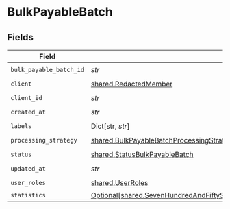 # BulkPayableBatch


## Fields

| Field                                                                                                                                                                                                                    | Type                                                                                                                                                                                                                     | Required                                                                                                                                                                                                                 | Description                                                                                                                                                                                                              |
| ------------------------------------------------------------------------------------------------------------------------------------------------------------------------------------------------------------------------ | ------------------------------------------------------------------------------------------------------------------------------------------------------------------------------------------------------------------------ | ------------------------------------------------------------------------------------------------------------------------------------------------------------------------------------------------------------------------ | ------------------------------------------------------------------------------------------------------------------------------------------------------------------------------------------------------------------------ |
| `bulk_payable_batch_id`                                                                                                                                                                                                  | *str*                                                                                                                                                                                                                    | :heavy_check_mark:                                                                                                                                                                                                       | N/A                                                                                                                                                                                                                      |
| `client`                                                                                                                                                                                                                 | [shared.RedactedMember](../../models/shared/redactedmember.md)                                                                                                                                                           | :heavy_check_mark:                                                                                                                                                                                                       | N/A                                                                                                                                                                                                                      |
| `client_id`                                                                                                                                                                                                              | *str*                                                                                                                                                                                                                    | :heavy_check_mark:                                                                                                                                                                                                       | N/A                                                                                                                                                                                                                      |
| `created_at`                                                                                                                                                                                                             | *str*                                                                                                                                                                                                                    | :heavy_check_mark:                                                                                                                                                                                                       | N/A                                                                                                                                                                                                                      |
| `labels`                                                                                                                                                                                                                 | Dict[str, *str*]                                                                                                                                                                                                         | :heavy_check_mark:                                                                                                                                                                                                       | N/A                                                                                                                                                                                                                      |
| `processing_strategy`                                                                                                                                                                                                    | [shared.BulkPayableBatchProcessingStrategy](../../models/shared/bulkpayablebatchprocessingstrategy.md)                                                                                                                   | :heavy_check_mark:                                                                                                                                                                                                       | N/A                                                                                                                                                                                                                      |
| `status`                                                                                                                                                                                                                 | [shared.StatusBulkPayableBatch](../../models/shared/statusbulkpayablebatch.md)                                                                                                                                           | :heavy_check_mark:                                                                                                                                                                                                       | N/A                                                                                                                                                                                                                      |
| `updated_at`                                                                                                                                                                                                             | *str*                                                                                                                                                                                                                    | :heavy_check_mark:                                                                                                                                                                                                       | N/A                                                                                                                                                                                                                      |
| `user_roles`                                                                                                                                                                                                             | [shared.UserRoles](../../models/shared/userroles.md)                                                                                                                                                                     | :heavy_check_mark:                                                                                                                                                                                                       | N/A                                                                                                                                                                                                                      |
| `statistics`                                                                                                                                                                                                             | [Optional[shared.SevenHundredAndFiftySevenf4961b94334fd41cedc27262be7b14583377703cda6490b996969bd4e66c2]](../../models/shared/sevenhundredandfiftysevenf4961b94334fd41cedc27262be7b14583377703cda6490b996969bd4e66c2.md) | :heavy_minus_sign:                                                                                                                                                                                                       | N/A                                                                                                                                                                                                                      |